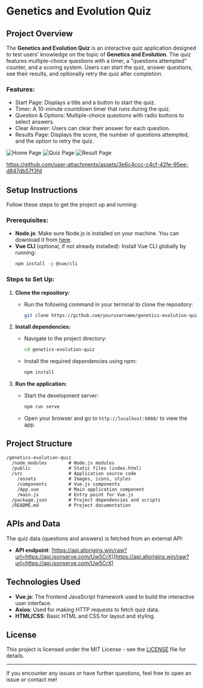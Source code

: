 
# Genetics and Evolution Quiz

## Project Overview

The **Genetics and Evolution Quiz** is an interactive quiz application designed to test users' knowledge on the topic of **Genetics and Evolution**. The quiz features multiple-choice questions with a timer, a "questions attempted" counter, and a scoring system. Users can start the quiz, answer questions, see their results, and optionally retry the quiz after completion.

### Features:
- Start Page: Displays a title and a button to start the quiz.
- Timer: A 10-minute countdown timer that runs during the quiz.
- Question & Options: Multiple-choice questions with radio buttons to select answers.
- Clear Answer: Users can clear their answer for each question.
- Results Page: Displays the score, the number of questions attempted, and the option to retry the quiz.



![Home Page](https://github.com/user-attachments/assets/7205a956-0ec5-4231-80da-23d9335f739b)
![Quiz Page](https://github.com/user-attachments/assets/7fd917e4-d7a4-4eec-8800-73847387e47e)
![Result Page](https://github.com/user-attachments/assets/b3adc746-1c20-4567-b5c8-859c2864649b)

https://github.com/user-attachments/assets/3e6c4ccc-c4cf-42fe-95ee-d847db57f3fd

## Setup Instructions

Follow these steps to get the project up and running:

### Prerequisites:
- **Node.js**: Make sure Node.js is installed on your machine. You can download it from [here](https://nodejs.org/).
- **Vue CLI** (optional, if not already installed): Install Vue CLI globally by running:
  ```bash
  npm install -g @vue/cli
  ```

### Steps to Set Up:
1. **Clone the repository:**
   - Run the following command in your terminal to clone the repository:
     ```bash
     git clone https://github.com/yourusername/genetics-evolution-quiz.git
     ```

2. **Install dependencies:**
   - Navigate to the project directory:
     ```bash
     cd genetics-evolution-quiz
     ```
   - Install the required dependencies using npm:
     ```bash
     npm install
     ```

3. **Run the application:**
   - Start the development server:
     ```bash
     npm run serve
     ```
   - Open your browser and go to `http://localhost:8080/` to view the app.

## Project Structure

```
/genetics-evolution-quiz
  /node_modules        # Node.js modules
  /public              # Static files (index.html)
  /src                 # Application source code
    /assets            # Images, icons, styles
    /components        # Vue.js components
    /App.vue           # Main application component
    /main.js           # Entry point for Vue.js
  /package.json        # Project dependencies and scripts
  /README.md           # Project documentation
```

## APIs and Data

The quiz data (questions and answers) is fetched from an external API:

- **API endpoint**: [https://api.allorigins.win/raw?url=https://api.jsonserve.com/Uw5CrX](https://api.allorigins.win/raw?url=https://api.jsonserve.com/Uw5CrX)

## Technologies Used
- **Vue.js**: The frontend JavaScript framework used to build the interactive user interface.
- **Axios**: Used for making HTTP requests to fetch quiz data.
- **HTML/CSS**: Basic HTML and CSS for layout and styling.

## License

This project is licensed under the MIT License - see the [LICENSE](LICENSE) file for details.

---

If you encounter any issues or have further questions, feel free to open an issue or contact me!






